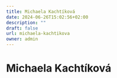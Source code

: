 ```yaml
---
title: Michaela Kachtíková
date: 2024-06-26T15:02:56+02:00
description: ""
draft: false
url: michaela-kachtikova
owner: admin
---
```

# Michaela Kachtíková
<!-- SECTION BREAK -->
